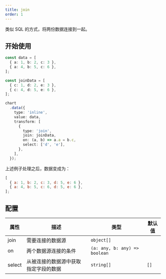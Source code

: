 ```yaml
---
title: join
order: 1
---
```


类似 SQL 的方式，将两份数据连接到一起。

## 开始使用

```ts
const data = [
  { a: 1, b: 2, c: 3 },
  { a: 4, b: 5, c: 6 },
];

const joinData = [
  { c: 1, d: 2, e: 3 },
  { c: 4, d: 5, e: 6 },
];

chart
  .data({
    type: 'inline',
    value: data,
    transform: [
      {
        type: 'join',
        join: joinData,
        on: (a, b) => a.a = b.c,
        select: ['d', 'e'],
      },
    ],
  });
```

上述例子处理之后，数据变成为：

```js
[
  { a: 1, b: 2, c: 3, d: 5, e: 6 },
  { a: 4, b: 5, c: 6, d: 5, e: 6 },
];
```

## 配置

| 属性 | 描述 | 类型 | 默认值|
| -------------| ----------------------------------------------------------- | -------------------------------| --------------------|
| join         |  需要连接的数据源                                              | `object[]`                     |                     |
| on           |  两个数据源连接的条件                                           | `(a: any, b: any) => boolean`  |                     |
| select       |  从被连接的数据源中获取指定字段的数据                              | `string[]`                    | `[]`                |
